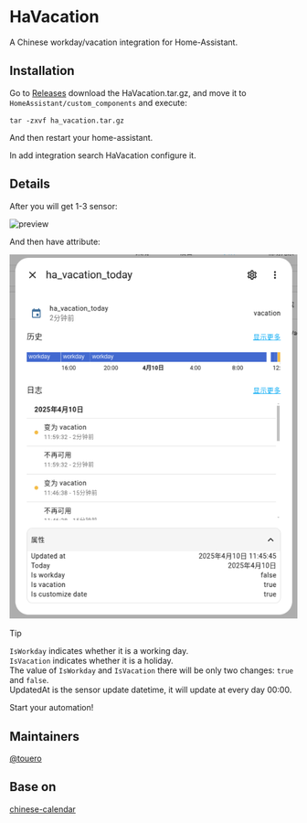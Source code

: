 # HaVacation

A Chinese workday/vacation integration for Home-Assistant.

## Installation

Go to [Releases](https://github.com/touero/HaVacation/releases/) download the HaVacation.tar.gz, and move it to `HomeAssistant/custom_components` and execute:

```shell
tar -zxvf ha_vacation.tar.gz
```
And then restart your home-assistant.

In add integration search HaVacation configure it.

## Details

After you will get 1-3 sensor:

![preview](https://github.com/touero/HaVacation/blob/main/preview/sensor.png)

And then have attribute:

![preview](https://github.com/touero/HaVacation/blob/main/preview/sensor_details.png)

> [!TIP]
> `IsWorkday` indicates whether it is a working day.  
> `IsVacation` indicates whether it is a holiday.  
> The value of `IsWorkday` and `IsVacation` there will be only two changes: `true` and `false`.  
> UpdatedAt is the sensor update datetime, it will update at every day 00:00.  

Start your automation!

## Maintainers
[@touero](https://github.com/touero)

## Base on

[chinese-calendar](https://github.com/LKI/chinese-calendar)
